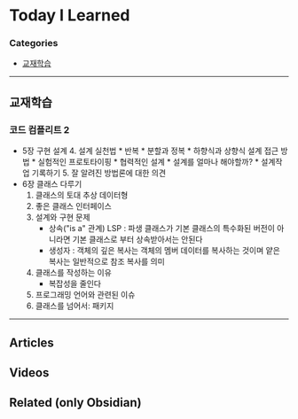 # Today I Learned

### Categories
- [교재학습](#교재학습)

---

## 교재학습
### 코드 컴플리트 2
* 5장 구현 설계
	4. 설계 실천법
		* 반복
		* 분할과 정복
		* 하향식과 상향식 설계 접근 방법
		* 실험적인 프로토타이핑
		* 협력적인 설계
		* 설계를 얼마나 해야할까?
		* 설계작업 기록하기
	5. 잘 알려진 방법론에 대한 의견
 * 6장 클래스 다루기
	 1. 클래스의 토대 추상 데이터형
	 2. 좋은 클래스 인터페이스
	 3. 설계와 구현 문제
		 * 상속("is a" 관계)
			 LSP : 파생 클래스가 기본 클래스의 특수화된 버전이 아니라면 기본 클래스로 부터 상속받아서는 안된다
		 * 생성자
			 : 객체의 깊은 복사는 객체의 멤버 데이터를 복사하는 것이며 얕은 복사는 일반적으로 참조 복사를 의미
	 1. 클래스를 작성하는 이유
		 * 복잡성을 줄인다
	 2. 프로그래밍 언어와 관련된 이슈
	 3. 클래스를 넘어서: 패키지
---

## Articles

## Videos

## Related (only Obsidian)